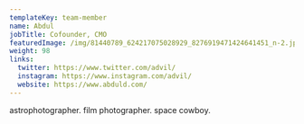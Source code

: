 ```yaml
---
templateKey: team-member
name: Abdul
jobTitle: Cofounder, CMO
featuredImage: /img/81440789_624217075028929_8276919471424641451_n-2.jpg
weight: 98
links:
  twitter: https://www.twitter.com/advil/
  instagram: https://www.instagram.com/advil/
  website: https://www.abduld.com/
---
```

astrophotographer. film photographer. space cowboy.